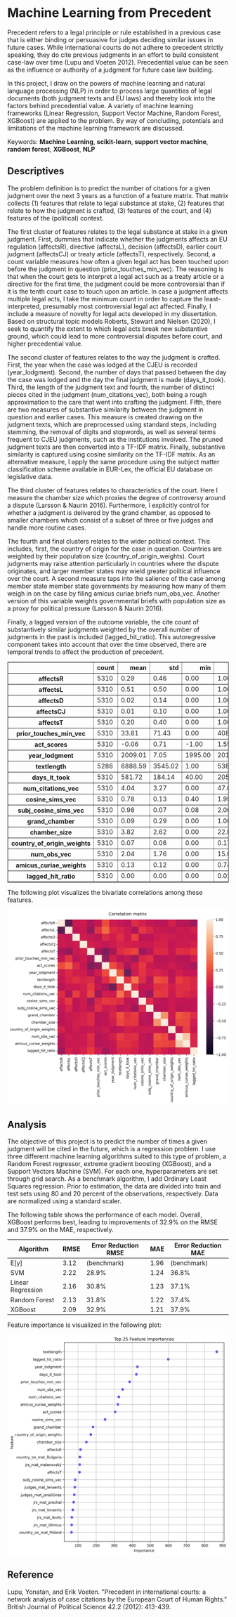 # Machine Learning from Precedent

Precedent refers to a legal principle or rule established in a previous case that is either binding or persuasive for judges deciding similar issues in future cases. While international courts do not adhere to precedent strictly speaking, they do cite previous judgments in an effort to build consistent case-law over time (Lupu and Voeten 2012). Precedential value can be seen as the influence or authority of a judgment for future case law building. 

In this project, I draw on the powers of machine learning and natural language processing (NLP) in order to process large quantities of legal documents (both judgment texts and EU laws) and thereby look into the factors behind precedential value. A variety of machine learning frameworks (Linear Regression, Support Vector Machine, Random Forest, XGBoost) are applied to the problem. By way of concluding, potentials and limitations of the machine learning framework are discussed. 

Keywords: **Machine Learning**, **scikit-learn**, **support vector machine**, **random forest**, **XGBoost**, **NLP**

## Descriptives

The problem definition is to predict the number of citations for a given judgment over the next 3 years as a function of a feature matrix. That matrix collects (1) features that relate to legal substance at stake, (2) features that relate to how the judgment is crafted, (3) features of the court, and (4) features of the (political) context. 

The first cluster of features relates to the legal substance at stake in a given judgment. First, dummies that indicate whether the judgments affects an EU regulation (affectsR), directive (affectsL), decision (affectsD), earlier court judgment (affectsCJ) or treaty article (affectsT), respectively. Second, a count variable measures how often a given legal act has been touched upon before the judgment in question (prior_touches_min_vec). The reasoning is that when the court gets to interpret a legal act such as a treaty article or a directive for the first time, the judgment could be more controversial than if it is the tenth court case to touch upon an article. In case a judgment affects multiple legal acts, I take the minimum count in order to capture the least-interpreted, presumably most controversial legal act affected. Finally, I include a measure of novelty for legal acts developed in my dissertation. Based on structural topic models Roberts, Stewart and Nielsen (2020), I seek to quantify the extent to which legal acts break new substantive ground, which could lead to more controversial disputes before court, and higher precedential value.

The second cluster of features relates to the way the judgment is crafted. First, the year when the case was lodged at the CJEU is recorded (year_lodgment). Second, the number of days that passed between the day the case was lodged and the day the final judgment is made (days_it_took). Third, the length of the judgment text and fourth, the number of distinct pieces cited in the judgment (num_citations_vec), both being a rough approximation to the care that went into crafting the judgment. Fifth, there are two measures of substantive similarity between the judgment in question and earlier cases. This measure is created drawing on the judgment texts, which are preprocessed using standard steps, including stemming, the removal of digits and stopwords, as well as several terms frequent to CJEU judgments, such as the institutions involved. The pruned judgment texts are then converted into a TF-IDF matrix. Finally, substantive similarity is captured using cosine similarity on the TF-IDF matrix. As an alternative measure, I apply the same procedure using the subject matter classification scheme available in EUR-Lex, the official EU database on legislative data.

The third cluster of features relates to characteristics of the court. Here I measure the chamber size which proxies the degree of controversy around a dispute (Larsson & Naurin 2016). Furthermore, I explicitly control for whether a judgment is delivered by the grand chamber, as opposed to smaller chambers which consist of a subset of three or five judges and handle more routine cases. 

The fourth and final clusters relates to the wider political context. This includes, first, the country of origin for the case in question. Countries are weighted by their population size (country_of_origin_weights). Court judgments may raise attention particularly in countries where the dispute originates, and larger member states may wield greater political influence over the court. A second measure taps into the salience of the case among member state member state governments by measuring how many of them weigh in on the case by filing amicus curiae briefs num_obs_vec. Another version of this variable weights governmental briefs with population size as a proxy for political pressure (Larsson & Naurin 2016). 

Finally, a lagged version of the outcome variable, the cite count of substantively similar judgments weighted by the overall number of judgments in the past is included (lagged_hit_ratio). This autoregressive component takes into account that over the time observed, there are temporal trends to affect the production of precedent. 

<div>
<table border="1" class="dataframe">
  <thead>
    <tr style="text-align: right;">
      <th></th>
      <th>count</th>
      <th>mean</th>
      <th>std</th>
      <th>min</th>
      <th>max</th>
    </tr>
  </thead>
  <tbody>
    <tr>
      <th>affectsR</th>
      <td>5310</td>
      <td>0.29</td>
      <td>0.46</td>
      <td>0.00</td>
      <td>1.00</td>
    </tr>
    <tr>
      <th>affectsL</th>
      <td>5310</td>
      <td>0.51</td>
      <td>0.50</td>
      <td>0.00</td>
      <td>1.00</td>
    </tr>
    <tr>
      <th>affectsD</th>
      <td>5310</td>
      <td>0.02</td>
      <td>0.14</td>
      <td>0.00</td>
      <td>1.00</td>
    </tr>
    <tr>
      <th>affectsCJ</th>
      <td>5310</td>
      <td>0.01</td>
      <td>0.10</td>
      <td>0.00</td>
      <td>1.00</td>
    </tr>
    <tr>
      <th>affectsT</th>
      <td>5310</td>
      <td>0.20</td>
      <td>0.40</td>
      <td>0.00</td>
      <td>1.00</td>
    </tr>
    <tr>
      <th>prior_touches_min_vec</th>
      <td>5310</td>
      <td>33.81</td>
      <td>71.43</td>
      <td>0.00</td>
      <td>408.00</td>
    </tr>
    <tr>
      <th>act_scores</th>
      <td>5310</td>
      <td>-0.06</td>
      <td>0.71</td>
      <td>-1.00</td>
      <td>1.59</td>
    </tr>
    <tr>
      <th>year_lodgment</th>
      <td>5310</td>
      <td>2009.01</td>
      <td>7.05</td>
      <td>1995.00</td>
      <td>2019.00</td>
    </tr>
    <tr>
      <th>textlength</th>
      <td>5286</td>
      <td>6888.59</td>
      <td>3545.02</td>
      <td>1.00</td>
      <td>53818.00</td>
    </tr>
    <tr>
      <th>days_it_took</th>
      <td>5310</td>
      <td>581.72</td>
      <td>184.14</td>
      <td>40.00</td>
      <td>2056.00</td>
    </tr>
    <tr>
      <th>num_citations_vec</th>
      <td>5310</td>
      <td>4.04</td>
      <td>3.27</td>
      <td>0.00</td>
      <td>47.00</td>
    </tr>
    <tr>
      <th>cosine_sims_vec</th>
      <td>5310</td>
      <td>0.78</td>
      <td>0.13</td>
      <td>0.40</td>
      <td>1.99</td>
    </tr>
    <tr>
      <th>subj_cosine_sims_vec</th>
      <td>5310</td>
      <td>0.98</td>
      <td>0.07</td>
      <td>0.08</td>
      <td>2.00</td>
    </tr>
    <tr>
      <th>grand_chamber</th>
      <td>5310</td>
      <td>0.09</td>
      <td>0.29</td>
      <td>0.00</td>
      <td>1.00</td>
    </tr>
    <tr>
      <th>chamber_size</th>
      <td>5310</td>
      <td>3.82</td>
      <td>2.62</td>
      <td>0.00</td>
      <td>22.00</td>
    </tr>
    <tr>
      <th>country_of_origin_weights</th>
      <td>5310</td>
      <td>0.07</td>
      <td>0.06</td>
      <td>0.00</td>
      <td>0.17</td>
    </tr>
    <tr>
      <th>num_obs_vec</th>
      <td>5310</td>
      <td>2.04</td>
      <td>1.76</td>
      <td>0.00</td>
      <td>15.00</td>
    </tr>
    <tr>
      <th>amicus_curiae_weights</th>
      <td>5310</td>
      <td>0.13</td>
      <td>0.12</td>
      <td>0.00</td>
      <td>0.74</td>
    </tr>
    <tr>
      <th>lagged_hit_ratio</th>
      <td>5310</td>
      <td>0.00</td>
      <td>0.00</td>
      <td>0.00</td>
      <td>0.01</td>
    </tr>
  </tbody>
</table>
</div>

The following plot visualizes the bivariate correlations among these features.

![Corrplot](figures/corrplot.jpg)

## Analysis

The objective of this project is to predict the number of times a given judgment will be cited in the future, which is a regression problem. I use three different machine learning algorithms suited to this type of problem, a Random Forest regressor, extreme gradient boosting (XGBoost), and a Support Vectors Machine (SVM). For each one, hyperparameters are set through grid search. As a benchmark algorithm, I add Ordinary Least Squares regression. Prior to estimation, the data are divided into train and test sets using 80 and 20 percent of the observations, respectively. Data are normalized using a standard scaler.  

The following table shows the performance of each model. Overall, XGBoost performs best, leading to improvements of 32.9% on the RMSE and 37.9% on the MAE, respectively. 

|Algorithm           | RMSE  | Error Reduction RMSE  | MAE     | Error Reduction MAE |
|--------------------|-------|-----------------------|---------|---------------------|
| E[y]               | 3.12  | (benchmark)           | 1.96    | (benchmark)         |
| SVM                | 2.22  | 28.9%                 | 1.24    | 36.8%  |
| Linear Regression  | 2.16  | 30.8%                 | 1.23    | 37.1%  |
| Random Forest      | 2.13  | 31.8%                 | 1.22    | 37.4%  |
| XGBoost            | 2.09  | 32.9%                 | 1.21    | 37.9%  |


Feature importance is visualized in the following plot:

![Importance](figures/feature_importance.jpg)


## Reference

Lupu, Yonatan, and Erik Voeten. "Precedent in international courts: a network analysis of case citations by the European Court of Human Rights." British Journal of Political Science 42.2 (2012): 413-439.
